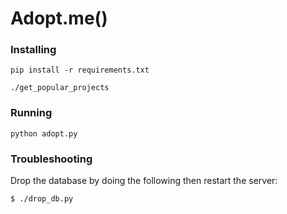 # Adopt.me()

### Installing
`pip install -r requirements.txt`

`./get_popular_projects`

### Running
`python adopt.py`

### Troubleshooting

Drop the database by doing the following then restart the server:
```
$ ./drop_db.py
```
